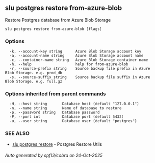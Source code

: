 ## slu postgres restore from-azure-blob

Restore Postgres database from Azure Blob Storage

```
slu postgres restore from-azure-blob [flags]
```

### Options

```
  -k, --account-key string      Azure Blob Storage account key
  -a, --account-name string     Azure Blob Storage account name
  -c, --container-name string   Azure Blob Storage container name
  -h, --help                    help for from-azure-blob
  -r, --source-prefix string    Source backup file prefix in Azure Blob Storage. e.g. prod_db
  -s, --source-suffix string    Source backup file suffix in Azure Blob Storage. e.g. full.gz
```

### Options inherited from parent commands

```
  -H, --host string       Database host (default "127.0.0.1")
  -n, --name string       Name of database to restore
  -p, --password string   Database password
  -P, --port int          Database port (default 5432)
  -u, --user string       Database user (default "postgres")
```

### SEE ALSO

* [slu postgres restore](slu_postgres_restore.md)	 - Postgres Restore Utils

###### Auto generated by spf13/cobra on 24-Oct-2025
